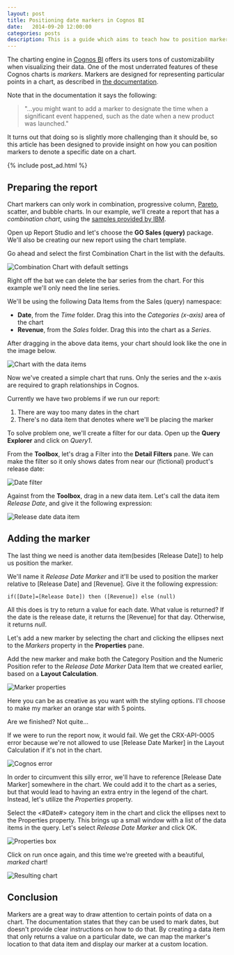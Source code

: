 ```yaml
---
layout: post
title: Positioning date markers in Cognos BI
date:   2014-09-20 12:00:00
categories: posts
description: This is a guide which aims to teach how to position markers relative to a date in a Cognos Business Intelligence chart
---
```


The charting engine in [Cognos BI](http://www-03.ibm.com/software/products/en/business-intelligence/) offers its users tons of customizability when visualizing their data. One of the most underrated features of these Cognos charts is *markers*. Markers are designed for representing particular points in a chart, as described in [the documentation](https://www-01.ibm.com/support/knowledgecenter/SSEP7J_10.2.1/com.ibm.swg.ba.cognos.ug_cr_rptstd.10.2.1.doc/c_add_markers_charts.html?lang=en).

Note that in the documentation it says the following:

> "...you might want to add a marker to designate the time when a significant event happened, such as the date when a new product was launched."

It turns out that doing so is slightly more challenging than it should be, so this article has been designed to provide insight on how you can position markers to denote a specific date on a chart.

{% include post_ad.html %}

## Preparing the report

Chart markers can only work in combination, progressive column, [Pareto](https://en.wikipedia.org/wiki/Pareto_chart), scatter, and bubble charts. In our example, we'll create a report that has a *combination chart*, using the [samples provided by IBM](https://www-01.ibm.com/support/knowledgecenter/SSEP7J_10.2.1/com.ibm.swg.ba.cognos.ig_smples.10.2.1.doc/c_cognos_samples_overview.html?lang=en).

Open up Report Studio and let's choose the **GO Sales (query)** package. We'll also be creating our new report using the chart template.

Go ahead and select the first Combination Chart in the list with the defaults.

![Combination Chart with default settings][cognos-combination-chart-with-default-settings]

Right off the bat we can delete the bar series from the chart. For this example we'll only need the line series.

We'll be using the following Data Items from the Sales (query) namespace:

- **Date**,  from the *Time* folder. Drag this into the *Categories (x-axis)* area of the chart
- **Revenue**, from the *Sales* folder. Drag this into the chart as a *Series*.

After dragging in the above data items, your chart should look like the one in the image below.

![Chart with the data items][cognos-chart-with-data-items]

Now we've created a simple chart that runs. Only the series and the x-axis are required to graph relationships in Cognos.

Currently we have two problems if we run our report:

1. There are way too many dates in the chart
2. There's no data item that denotes where we'll be placing the marker

To solve problem one, we'll create a filter for our data. Open up the **Query Explorer** and click on *Query1*.

From the **Toolbox**, let's drag a Filter into the **Detail Filters** pane. We can make the filter so it only shows dates from near our (fictional) product's release date:

![Date filter][cognos-date-filter]

Against from the **Toolbox**, drag in a new data item. Let's call the data item *Release Date*, and give it the following expression:

![Release date data item][release-date-data-item]

## Adding the marker

The last thing we need is another data item(besides [Release Date]) to help us position the marker.

We'll name it *Release Date Marker* and it'll be used to position the marker relative to [Release Date] and [Revenue]. Give it the following expression:

    if([Date]=[Release Date]) then ([Revenue]) else (null)

All this does is try to return a value for each date. What value is returned? If the date is the release date, it returns the [Revenue] for that day. Otherwise, it returns *null*.

Let's add a new marker by selecting the chart and clicking the ellipses next to the *Markers* property in the **Properties** pane.

Add the new marker and make both the Category Position and the Numeric Position refer to the *Release Date Marker* Data Item that we created earlier, based on a **Layout Calculation**.

![Marker properties][cognos-chart-marker-properties]

Here you can be as creative as you want with the styling options. I'll choose to make my marker an orange star with 5 points.

Are we finished? Not quite...

If we were to run the report now, it would fail. We get the CRX-API-0005 error because we're not allowed to use [Release Date Marker] in the Layout Calculation if it's not in the chart.

![Cognos error][crx-api-0005-cognos-error]

In order to circumvent this silly error, we'll have to reference [Release Date Marker] somewhere in the chart. We could add it to the chart as a series, but that would lead to having an extra entry in the legend of the chart. Instead, let's utilize the *Properties* property.

Select the <#Date#> category item in the chart and click the ellipses next to the Properties property. This brings up a small window with a list of the data items in the query. Let's select *Release Date Marker* and click OK.

![Properties box][cognos-properties-box]

Click on run once again, and this time we're greeted with a beautiful, *marked* chart!

![Resulting chart][cognos-chart-final]

## Conclusion

Markers are a great way to draw attention to certain points of data on a chart. The documentation states that they can be used to mark dates, but doesn't provide clear instructions on how to do that. By creating a data item that only returns a value on a particular date, we can map the marker's location to that data item and display our marker at a custom location.

[cognos-combination-chart-with-default-settings]: ../../../../images/2014-09-20/cognos-combination-chart-with-default-settings.png "Combination Chart with default settings"
[cognos-chart-with-data-items]: ../../../../images/2014-09-20/cognos-chart-with-data-items.png "Chart with the data items"
[cognos-date-filter]: ../../../../images/2014-09-20/cognos-date-filter.png "Date filter"
[release-date-data-item]: ../../../../images/2014-09-20/release-date-data-item.png "Release date data item"
[cognos-chart-marker-properties]: ../../../../images/2014-09-20/cognos-chart-marker-properties.png "Marker properties"
[crx-api-0005-cognos-error]: ../../../../images/2014-09-20/crx-api-0005-cognos-error.png "Cognos error"
[cognos-properties-box]: ../../../../images/2014-09-20/cognos-properties-box.png "Properties box"
[cognos-chart-final]: ../../../../images/2014-09-20/cognos-chart-final.png "Resulting chart"